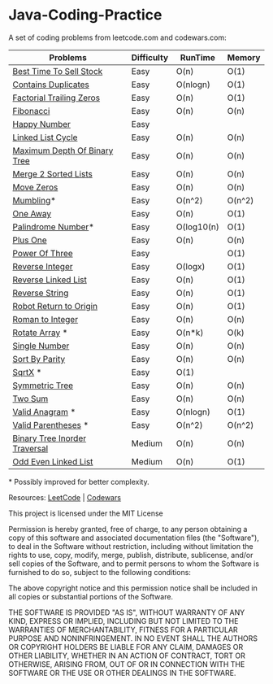 # Java-Coding-Practice

A set of coding problems from leetcode.com and codewars.com:

 | Problems                                                               | Difficulty | RunTime | Memory |
 | ---------------------------------------------------------              | ---------- | ------- | ------ |
 | [Best Time To Sell Stock](/src/bestTimeToSellStock/)                   |  Easy      |  O(n)   |  O(1)  |
 | [Contains Duplicates](/src/containsDuplicate/)                         |  Easy      | O(nlogn)|  O(1)  |
 | [Factorial Trailing Zeros](/src/factorialTrailingZeroes/)              |  Easy      |  O(n)   |  O(1)  |
 | [Fibonacci](/src/Fibonacci/)                                           |  Easy      |  O(n)   |  O(n)  |
 | [Happy Number](/src/happyNumber)                                       |  Easy      |         |        |
 | [Linked List Cycle](/src/linkedListCycle/)                             |  Easy      |  O(n)   |  O(n)  |
 | [Maximum Depth Of Binary Tree](/src/maximumDepthOfBinaryTree/)         |  Easy      |  O(n)   |  O(n)  |
 | [Merge 2 Sorted Lists](/src/MergeTwoSortedLists/)                      |  Easy      |  O(n)   |  O(n)  |
 | [Move Zeros](/src/MoveZero/)                                           |  Easy      |  O(n)   |  O(n)  |    
 | [Mumbling](/src/Mumbling/)*                                            |  Easy      |  O(n^2) |  O(n^2)|
 | [One Away](/src/OneAway/)                                              |  Easy      |  O(n)   |  O(1)  |
 | [Palindrome Number](/src/palindromeNumber/)*                           |  Easy      |O(log10(n)| O(1)  |
 | [Plus One](/src/plusOne/)                                              |  Easy      |  O(n)   |  O(n)  |
 | [Power Of Three](/src/powerOfOne/)                                     |  Easy      |         |  O(1)  |
 | [Reverse Integer](/src/reverseInteger/)                                |  Easy      | O(logx) |  O(1)  |
 | [Reverse Linked List](/src/reverseLinkedList)                          |  Easy      |  O(n)   |  O(1)  |
 | [Reverse String](/src/reverseString)                                   |  Easy      |  O(n)   |  O(1)  |
 | [Robot Return to Origin](/src/robotReturnToOrigin/)                    |  Easy      |  O(n)   |  O(1)  |
 | [Roman to Integer](/src/RomanToInteger)                                |  Easy      |  O(n)   |  O(n)  |
 | [Rotate Array](/src/rotateArray/) *                                    |  Easy      |  O(n*k) |  O(k)  | 
 | [Single Number](/src/singleNumber/)                                    |  Easy      |  O(n)   |  O(n)  |
 | [Sort By Parity](/src/sortByParity/)                                   |  Easy      |  O(n)   |  O(n)  |
 | [SqrtX](/src/sqrtX/) *                                                 |  Easy      |  O(1)   |        |
 | [Symmetric Tree](/src/symmetricTree/)                                  |  Easy      |  O(n)   |  O(n)  |         
 | [Two Sum](/src/twoSum/)                                                |  Easy      |  O(n)   |  O(n)  |
 | [Valid Anagram](/src/validAnagram/) *                                  |  Easy      | O(nlogn)|  O(1)  |
 | [Valid Parentheses](/src/validParentheses/) *                          |  Easy      | O(n^2)  | O(n^2) |
 | [Binary Tree Inorder Traversal](/src/binaryTreeInorderTraversal/)      |  Medium    |  O(n)   |  O(n)  |
 | [Odd Even Linked List](/src/oddEvenLinkedList/)                        |  Medium    |  O(n)   |  O(1)  |
 
 \* Possibly improved for better complexity.
 
Resources:
[LeetCode](https://leetcode.com) |
[Codewars](https://www.codewars.com)


This project is licensed under the MIT License

Permission is hereby granted, free of charge, to any person obtaining a copy of this software and associated documentation files (the "Software"), to deal in the Software without restriction, including without limitation the rights to use, copy, modify, merge, publish, distribute, sublicense, and/or sell copies of the Software, and to permit persons to whom the Software is furnished to do so, subject to the following conditions:

The above copyright notice and this permission notice shall be included in all copies or substantial portions of the Software.

THE SOFTWARE IS PROVIDED "AS IS", WITHOUT WARRANTY OF ANY KIND, EXPRESS OR IMPLIED, INCLUDING BUT NOT LIMITED TO THE WARRANTIES OF MERCHANTABILITY, FITNESS FOR A PARTICULAR PURPOSE AND NONINFRINGEMENT. IN NO EVENT SHALL THE AUTHORS OR COPYRIGHT HOLDERS BE LIABLE FOR ANY CLAIM, DAMAGES OR OTHER LIABILITY, WHETHER IN AN ACTION OF CONTRACT, TORT OR OTHERWISE, ARISING FROM, OUT OF OR IN CONNECTION WITH THE SOFTWARE OR THE USE OR OTHER DEALINGS IN THE SOFTWARE.
